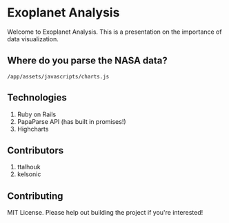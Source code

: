 # Exoplanet Analysis
Welcome to Exoplanet Analysis. This is a presentation on the importance of data visualization.

## Where do you parse the NASA data?
`/app/assets/javascripts/charts.js`

## Technologies
1. Ruby on Rails
2. PapaParse API (has built in promises!)
3. Highcharts

## Contributors
1. ttalhouk
2. kelsonic

## Contributing
MIT License. Please help out building the project if you're interested!
